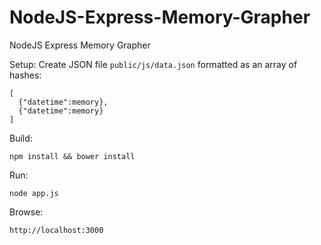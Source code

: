 # NodeJS-Express-Memory-Grapher
NodeJS Express Memory Grapher

Setup:
Create JSON file `public/js/data.json` formatted as an array of hashes:
```
[
  {"datetime":memory},
  {"datetime":memory}  
]
```

Build:
```
npm install && bower install
```

Run:
```
node app.js
```

Browse:
```
http://localhost:3000
```

